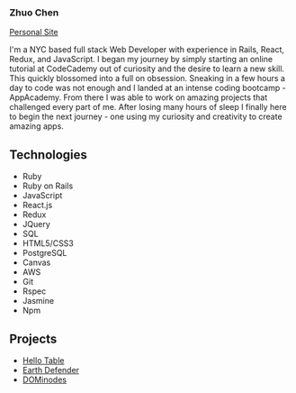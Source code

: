 ### Zhuo Chen
[Personal Site](https://zhuo-ch.github.io/)

I'm a NYC based full stack Web Developer with experience in Rails, React, Redux, and JavaScript.
I began my journey by simply starting an online tutorial at CodeCademy out of curiosity and the desire to learn a new skill. This quickly blossomed into a full on obsession.
Sneaking in a few hours a day to code was not enough and I landed at an intense coding bootcamp - AppAcademy. From there I was able to work on amazing projects that challenged every part of me.
After losing many hours of sleep I finally here to begin the next journey - one using my curiosity and creativity to create amazing apps.

## Technologies


* Ruby
* Ruby on Rails
* JavaScript
* React.js
* Redux
* JQuery
* SQL
* HTML5/CSS3
* PostgreSQL
* Canvas
* AWS
* Git
* Rspec
* Jasmine
* Npm

## Projects

* [Hello Table](http://www.hellotable.us/#/)
* [Earth Defender](https://zhuo-ch.github.io/earth-defender/)
* [DOMinodes](https://github.com/zhuo-ch/DOMinode)
